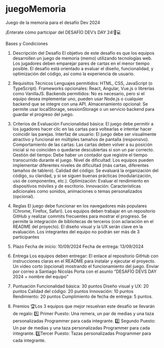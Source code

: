 # juegoMemoria
Juego de la memoria para el desafío Dev 2024

¡Enterate cómo participar del DESAFÍO DEV’s DAY 24!🚀💻

Bases y Condiciones

1. Descripción del Desafío
   El objetivo de este desafío es que los equipos desarrollen un juego de memoria (memo) utilizando tecnologías web. Los jugadores deben emparejar pares de cartas en el menor tiempo posible. El desafío está orientado a evaluar el diseño, funcionalidad, y optimización del código, así como la experiencia de usuario.

2. Requisitos Técnicos
   Lenguajes permitidos: HTML, CSS, JavaScript (o TypeScript).
   Frameworks opcionales: React, Angular, Vue.js o librerías como VanillaJS.
   Backends permitidos: No es necesario, pero si el equipo desea implementar uno, pueden usar Node.js o cualquier backend que se integre con una API.
   Almacenamiento opcional: Se permite usar localStorage, sessionStorage o un servicio backend para guardar el progreso del juego.
3. Criterios de Evaluación
   Funcionalidad básica: El juego debe permitir a los jugadores hacer clic en las cartas para voltearlas e intentar hacer coincidir las parejas.
   Interfaz de usuario: El juego debe ser visualmente atractivo y funcional en múltiples tamaños de pantalla (responsivo).
   Comportamiento de las cartas: Las cartas deben volver a su posición inicial si no coinciden o quedarse descubiertas si son un par correcto.
   Gestión del tiempo: Debe haber un contador que registre el tiempo transcurrido durante el juego.
   Nivel de dificultad: Los equipos pueden implementar diferentes niveles de dificultad (más cartas, diferentes tamaños de tablero).
   Calidad del código: Se evaluará la organización del código, su claridad, y si se siguen buenas prácticas (modularización, uso de componentes, etc.).
   Optimización: Evaluar el rendimiento en dispositivos móviles y de escritorio.
   Innovación: Características adicionales como sonidos, animaciones o temas personalizados (opcional).
4. Reglas
   El juego debe funcionar en los navegadores más populares (Chrome, Firefox, Safari).
   Los equipos deben trabajar en un repositorio GitHub y realizar commits frecuentes para mostrar el progreso.
   Se permite la integración de bibliotecas de terceros (con aclaración en el README del proyecto).
   El diseño visual y la UX serán clave en la evaluación.
   Los integrantes del equipo no podrán ser más de 3 participantes
5. Plazo
   Fecha de inicio: 10/09/2024
   Fecha de entrega: 13/09/2024
6. Entrega
   Los equipos deben entregar:
   El enlace al repositorio GitHub con instrucciones claras en el README para instalar y ejecutar el proyecto.
   Un video corto (opcional) mostrando el funcionamiento del juego.
   Enviar por correo a Santiago Nicolás Porta con el asunto “DESAFÍO DEVS DAY 2024 + nombre del equipo”
7. Puntuación
   Funcionalidad básica: 30 puntos
   Diseño visual y UX: 20 puntos
   Calidad del código: 20 puntos
   Innovación: 10 puntos
   Rendimiento: 20 puntos
   Cumplimiento de fecha de entrega: 5 puntos.
8. Premios
   🏆Los 3 equipos que mejor resuelvan este desafío se llevarán de regalo:
   1️⃣ Primer Puesto: Una remera, un par de medias y una taza personalizadas Programmer para cada integrante.
   2️⃣ Segundo Puesto:  Un par de medias y una taza personalizadas Programmer para cada integrante.
   3️⃣Tercer Puesto:  Tazas personalizadas Programmer para cada integrante.
